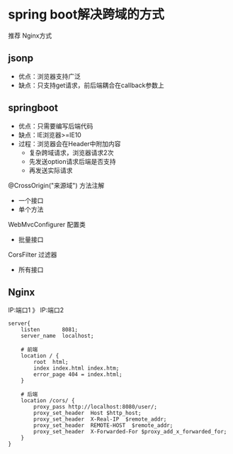 # spring boot解决跨域的方式
推荐 Nginx方式
## jsonp

- 优点：浏览器支持广泛
- 缺点：只支持get请求，前后端耦合在callback参数上

## springboot
- 优点：只需要编写后端代码
- 缺点：IE浏览器>=IE10
- 过程：浏览器会在Header中附加内容
  - 复杂跨域请求，浏览器请求2次
  - 先发送option请求后端是否支持
  - 再发送实际请求

@CrossOrigin("来源域") 方法注解
- 一个接口
- 单个方法

WebMvcConfigurer 配置类
- 批量接口

CorsFilter 过滤器
- 所有接口

## Nginx
IP:端口1 》 IP:端口2
```
server{
    listen       8081;
    server_name  localhost;
    
    # 前端
	location / {
        root  html;
        index index.html index.htm;
        error_page 404 = index.html;
    }
    
    # 后端
    location /cors/ {
        proxy_pass http://localhost:8080/user/;
        proxy_set_header  Host $http_host;
        proxy_set_header  X-Real-IP  $remote_addr;
        proxy_set_header  REMOTE-HOST  $remote_addr;
        proxy_set_header  X-Forwarded-For $proxy_add_x_forwarded_for;
    }
}
```